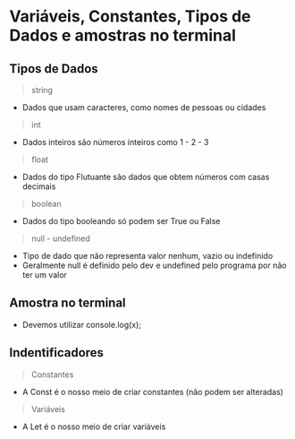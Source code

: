 # **Variáveis, Constantes, Tipos de Dados e amostras no terminal**

## Tipos de Dados

> string
- Dados que usam caracteres, como nomes de pessoas ou cidades
> int
- Dados inteiros são números inteiros como 1 - 2 - 3
> float
- Dados do tipo Flutuante são dados que obtem números com casas decimais
> boolean
- Dados do tipo booleando só podem ser True ou False
> null - undefined
- Tipo de dado que não representa valor nenhum, vazio ou indefinido
- Geralmente null é definido pelo dev e undefined pelo programa por não ter um valor

## Amostra no terminal

- Devemos utilizar console.log(x);

## Indentificadores

> Constantes
- A Const é o nosso meio de criar constantes (não podem ser alteradas)
> Variáveis
- A Let é o nosso meio de criar variáveis 

